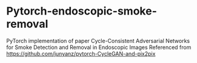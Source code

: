 # Pytorch-endoscopic-smoke-removal
PyTorch implementation of paper Cycle-Consistent Adversarial Networks for Smoke Detection and Removal in Endoscopic Images
Referenced from https://github.com/junyanz/pytorch-CycleGAN-and-pix2pix
